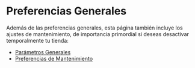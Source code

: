 # Preferencias Generales

Además de las preferencias generales, esta página también incluye los ajustes de mantenimiento, de importancia primordial si deseas desactivar temporalmente tu tienda:

* [Parámetros Generales](parametros-generales.md)
* [Preferencias de Mantenimiento](preferencias-de-mantenimiento.md)


